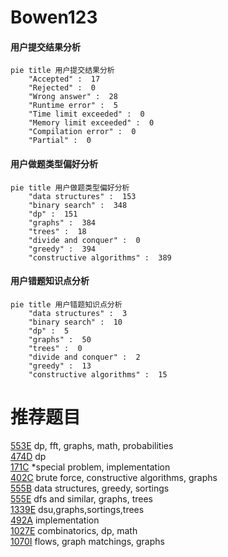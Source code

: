 # Bowen123

<!-- tabs:start -->



#### **用户提交结果分析**

```mermaid
pie title 用户提交结果分析
    "Accepted" :  17
    "Rejected" :  0
    "Wrong answer" :  28
    "Runtime error" :  5
    "Time limit exceeded" :  0
    "Memory limit exceeded" :  0
    "Compilation error" :  0
    "Partial" :  0
```

#### **用户做题类型偏好分析**

```mermaid
pie title 用户做题类型偏好分析
    "data structures" :  153
    "binary search" :  348
    "dp" :  151
    "graphs" :  384
    "trees" :  18
    "divide and conquer" :  0
    "greedy" :  394
    "constructive algorithms" :  389
```
#### **用户错题知识点分析**

```mermaid
pie title 用户错题知识点分析
    "data structures" :  3
    "binary search" :  10
    "dp" :  5
    "graphs" :  50
    "trees" :  0
    "divide and conquer" :  2
    "greedy" :  13
    "constructive algorithms" :  15
```



<!-- tabs:end -->
# 推荐题目
[553E](https://codeforces.com/contest/553/problem/E)		dp,
                        fft,
                        graphs,
                        math,
                        probabilities		  
[474D](https://codeforces.com/contest/474/problem/D)		dp		  
[171C](https://codeforces.com/contest/171/problem/C)		*special problem,
                        implementation		  
[402C](https://codeforces.com/contest/402/problem/C)		brute force,
                        constructive algorithms,
                        graphs		  
[555B](https://codeforces.com/contest/555/problem/B)		data structures,
                        greedy,
                        sortings		  
[555E](https://codeforces.com/contest/555/problem/E)		dfs and similar,
                        graphs,
                        trees		  
[1339E](https://codeforces.com/contest/1339/problem/E)		dsu,graphs,sortings,trees		  
[492A](https://codeforces.com/contest/492/problem/A)		implementation		  
[1027E](https://codeforces.com/contest/1027/problem/E)		combinatorics,
                        dp,
                        math		  
[1070I](https://codeforces.com/contest/1070/problem/I)		flows,
                        graph matchings,
                        graphs		  
